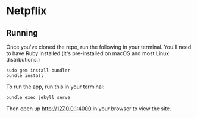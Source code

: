 # Netpflix

## Running

Once you've cloned the repo, run the following in your terminal. You'll need to have Ruby installed (it's pre-installed on macOS and most Linux distributions.)

```
sudo gem install bundler
bundle install
```

To run the app, run this in your terminal:

```
bundle exec jekyll serve
```

Then open up <http://127.0.0.1:4000> in your browser to view the site.
